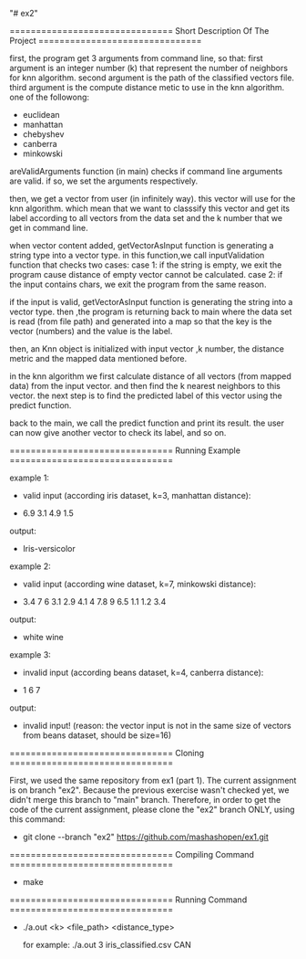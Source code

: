 "# ex2" 

=============================== Short Description Of The Project =============================== 

first, the program get 3 arguments from command line, so that:
first argument is an integer number (k) that represent the number of neighbors for knn algorithm.
second argument is the path of the classified vectors file.
third argument is the compute distance metic to use in the knn algorithm. one of the followong:
- euclidean
- manhattan
- chebyshev
- canberra
- minkowski

areValidArguments function (in main) checks if command line arguments are valid.
if so, we set the arguments respectively.

then, we get a vector from user (in infinitely way). this vector will use for the knn algorithm. which
mean that we want to classsify this vector and get its label according to all vectors from the data
set and the k number that we get in command line.

when vector content added, getVectorAsInput function is generating a string type into a vector type.
in this function,we call inputValidation function that checks two cases:
case 1: if the string is empty, we exit the program cause distance of empty vector 
cannot be calculated.
case 2: if the input contains chars, we exit the program from the same reason. 

if the input is valid, getVectorAsInput function is generating the string into a vector type.
then ,the program is returning back to main where the data set is read (from file path) and generated
into a map so that the key is the vector (numbers) and the value is the label.

then, an Knn object is initialized with input vector ,k number, the distance metric and the mapped data 
mentioned before. 

in the knn algorithm we first calculate distance of all vectors (from mapped data) from the input vector.
and then find the k nearest neighbors to this vector. the next step is to find the predicted label of this
vector using the predict function.

back to the main, we call the predict function and print its result. 
the user can now give another vector to check its label, and so on.


=============================== Running Example ===============================

example 1:
- valid input (according iris dataset, k=3, manhattan distance):
* 6.9 3.1 4.9 1.5 

output: 
* Iris-versicolor


example 2:
- valid input (according wine dataset, k=7, minkowski distance):
* 3.4 7 6 3.1 2.9 4.1 4 7.8 9 6.5 1.1 1.2 3.4

output: 
* white wine


example 3:
- invalid input (according beans dataset, k=4, canberra distance):
* 1 6 7
  
 output: 
* invalid input!
 (reason: the vector input is not in the same size of vectors from beans dataset, should be size=16)
 
 
 
 =============================== Cloning ===============================
 
First, we used the same repository from ex1 (part 1). The current assignment is on branch "ex2". Because the previous exercise wasn't checked yet, we didn't merge this branch to "main" branch. Therefore, in order to get the code of the current assignment, please clone the "ex2" branch ONLY, using this command:

  * git clone --branch "ex2" https://github.com/mashashopen/ex1.git


 =============================== Compiling Command ===============================

 * make 


 =============================== Running Command ===============================

 * ./a.out \<k> <file_path> <distance_type>
  
   for example:  ./a.out 3 iris_classified.csv CAN
